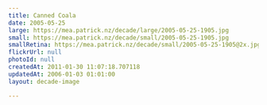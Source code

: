```yaml
---
title: Canned Coala
date: 2005-05-25
large: https://mea.patrick.nz/decade/large/2005-05-25-1905.jpg
small: https://mea.patrick.nz/decade/small/2005-05-25-1905.jpg
smallRetina: https://mea.patrick.nz/decade/small/2005-05-25-1905@2x.jpg
flickrUrl: null
photoId: null
createdAt: 2011-01-30 11:07:18.707118
updatedAt: 2006-01-03 01:01:00
layout: decade-image

---
```


